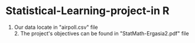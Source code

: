 # Statistical-Learning-project-in R
1. Our data locate in "airpoll.csv" file 
<br /> 2. The project's objectives can be found in "StatMath-Ergasia2.pdf" file
